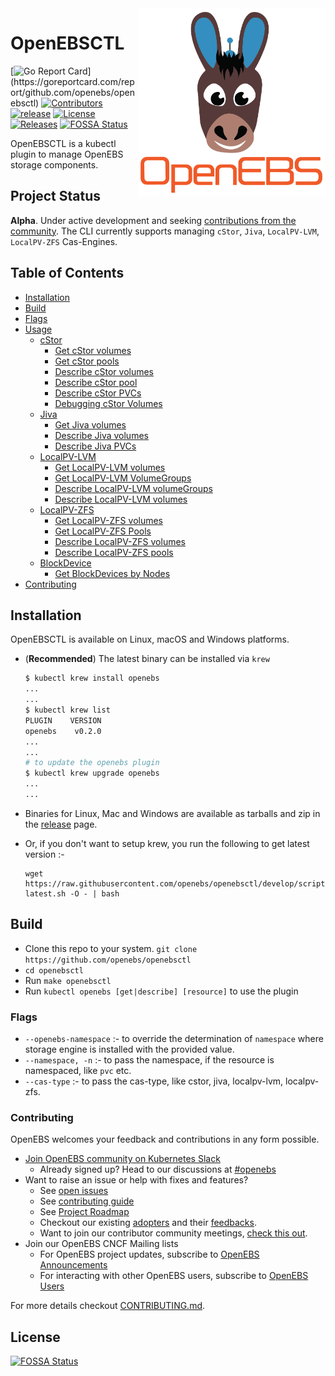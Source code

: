 <img width="300" align="right" alt="OpenEBS Logo" src="https://raw.githubusercontent.com/cncf/artwork/master/projects/openebs/stacked/color/openebs-stacked-color.png" xmlns="http://www.w3.org/1999/html">

# OpenEBSCTL


[![Go Report Card](https://goreportcard.com/badge/github.com/openebs/openebsctl?)](https://goreportcard.com/report/github.com/openebs/openebsctl)
[![Contributors](https://img.shields.io/github/contributors/openebs/openebsctl)](https://github.com/openebs/openebsctl/graphs/contributors)
[![release](https://img.shields.io/github/release-pre/openebs/openebsctl.svg)](https://github.com/openebs/openebsctl/releases)
[![License](https://img.shields.io/badge/License-Apache%202.0-blue.svg)](https://github.com/mum4k/termdash/blob/master/LICENSE)
[![Releases](https://img.shields.io/github/downloads/openebs/openebsctl/total.svg)](https://github.com//openebs/openebsctl/releases)
[![FOSSA Status](https://app.fossa.com/api/projects/git%2Bgithub.com%2Fopenebs%2Fopenebsctl.svg?type=shield)](https://app.fossa.com/projects/git%2Bgithub.com%2Fopenebs%2Fopenebsctl?ref=badge_shield)



OpenEBSCTL is a kubectl plugin to manage OpenEBS storage components.


## Project Status

**Alpha**. Under active development and seeking [contributions from the community](#contributing).
The CLI currently supports managing `cStor`, `Jiva`, `LocalPV-LVM`, `LocalPV-ZFS` Cas-Engines.

## Table of Contents
* [Installation](#installation)
* [Build](#build)
* [Flags](#flags)
* [Usage](#usage)
  * [cStor](docs/cstor/README.md#cstor)
    * [Get cStor volumes](docs/cstor/README.md#get-cstor-volumes)
    * [Get cStor pools](docs/cstor/README.md#get-cstor-pools)
    * [Describe cStor volumes](docs/cstor/README.md#describe-cstor-volumes)
    * [Describe cStor pool](docs/cstor/README.md#describe-cstor-pool)
    * [Describe cStor PVCs](docs/cstor/README.md#describe-cstor-pvcs)
    * [Debugging cStor Volumes](docs/cstor/README.md#debugging-cstor-volumes)
  * [Jiva](docs/jiva/README.md#jiva)
    * [Get Jiva volumes](docs/jiva/README.md#get-jiva-volumes)
    * [Describe Jiva volumes](docs/jiva/README.md#describe-jiva-volumes)
    * [Describe Jiva PVCs](docs/jiva/README.md#describe-jiva-pvcs)
  * [LocalPV-LVM](docs/localpv-lvm/README.md#localpv-lvm)
    * [Get LocalPV-LVM volumes](docs/localpv-lvm/README.md#get-localpv-lvm-volumes)
    * [Get LocalPV-LVM VolumeGroups](docs/localpv-lvm/README.md#get-localpv-lvm-volumegroups)
    * [Describe LocalPV-LVM volumeGroups](docs/localpv-lvm/README.md#describe-localpv-lvm-volumeGroups)
    * [Describe LocalPV-LVM volumes](docs/localpv-lvm/README.md#describe-localpv-lvm-volumes)
  * [LocalPV-ZFS](docs/localpv-zfs/README.md#localpv-zfs)
    * [Get LocalPV-ZFS volumes](docs/localpv-zfs/README.md#get-localpv-zfs-volumes)
    * [Get LocalPV-ZFS Pools](docs/localpv-zfs/README.md#get-localpv-zfs-pools)
    * [Describe LocalPV-ZFS volumes](docs/localpv-zfs/README.md#describe-localpv-zfs-volumes)
    * [Describe LocalPV-ZFS pools](docs/localpv-zfs/README.md#describe-localpv-zfs-pools)
  * [BlockDevice](docs/cstor/README.md#blockdevice)
    * [Get BlockDevices by Nodes](docs/cstor/README.md#get-blockdevices-by-nodes)
* [Contributing](#contributing)

## Installation

OpenEBSCTL is available on Linux, macOS and Windows platforms.

* (**Recommended**) The latest binary can be installed via `krew`
  ```bash
  $ kubectl krew install openebs
  ...
  ...
  $ kubectl krew list
  PLUGIN    VERSION
  openebs    v0.2.0
  ...
  ...
  # to update the openebs plugin
  $ kubectl krew upgrade openebs
  ...
  ...
  ```

* Binaries for Linux, Mac and Windows are available as tarballs and zip in the [release](https://github.com/openebs/openebsctl/releases) page.
* Or, if you don't want to setup krew, you run the following to get latest version :-
   ```shell
   wget https://raw.githubusercontent.com/openebs/openebsctl/develop/scripts/install-latest.sh -O - | bash

## Build

- Clone this repo to your system. `git clone https://github.com/openebs/openebsctl`
- `cd openebsctl`
- Run `make openebsctl`
- Run `kubectl openebs [get|describe] [resource]` to use the plugin

### Flags

* `--openebs-namespace` :- to override the determination of `namespace` where storage engine is installed with the provided value.
* `--namespace, -n` :- to pass the namespace, if the resource is namespaced, like `pvc` etc.
* `--cas-type` :- to pass the cas-type, like cstor, jiva, localpv-lvm, localpv-zfs.

### Contributing

OpenEBS welcomes your feedback and contributions in any form possible.

- [Join OpenEBS community on Kubernetes Slack](https://kubernetes.slack.com)
    - Already signed up? Head to our discussions at [#openebs](https://kubernetes.slack.com/messages/openebs/)
- Want to raise an issue or help with fixes and features?
    - See [open issues](https://github.com/openebs/openebs/issues)
    - See [contributing guide](./CONTRIBUTING.md)
    - See [Project Roadmap](https://github.com/openebs/openebsctl/projects/1)
    - Checkout our existing [adopters](https://github.com/openebs/openebs/tree/master/adopters) and their [feedbacks](https://github.com/openebs/openebs/issues/2719).
    - Want to join our contributor community meetings, [check this out](https://hackmd.io/mfG78r7MS86oMx8oyaV8Iw?view).
- Join our OpenEBS CNCF Mailing lists
    - For OpenEBS project updates, subscribe to [OpenEBS Announcements](https://lists.cncf.io/g/cncf-openebs-announcements)
    - For interacting with other OpenEBS users, subscribe to [OpenEBS Users](https://lists.cncf.io/g/cncf-openebs-users)


For more details checkout [CONTRIBUTING.md](./CONTRIBUTING.md).



## License
[![FOSSA Status](https://app.fossa.com/api/projects/git%2Bgithub.com%2Fopenebs%2Fopenebsctl.svg?type=large)](https://app.fossa.com/projects/git%2Bgithub.com%2Fopenebs%2Fopenebsctl?ref=badge_large)
